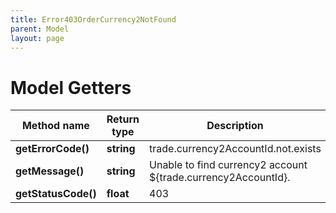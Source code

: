 ```yaml
---
title: Error403OrderCurrency2NotFound
parent: Model
layout: page
---
```


# Model Getters

Method name | Return type | Description | Notes
------------ | ------------- | ------------- | -------------
**getErrorCode()** | **string** | trade.currency2AccountId.not.exists |
**getMessage()** | **string** | Unable to find currency2 account ${trade.currency2AccountId}. |
**getStatusCode()** | **float** | 403 |

